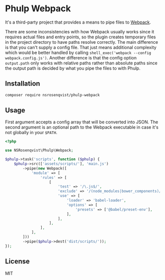 Phulp Webpack
=============

It's a third-party project that provides a means to pipe files to
[Webpack](https://github.com/webpack/webpack/).

There are some inconsistencies with how Webpack usually works since it requires
actual files and entry points, so the plugin creates temporary files in the project
directory to have paths resolve correctly. The main difference is that you can't
supply a config file. That just means additional complexity which would be better
handled by calling `shell_exec('webpack --config webpack.config.js')`. Another
difference is that the config option `output.path` only works with relative paths
rather than absolute paths since the output path is decided by what you pipe the
files to with Phulp.

## Installation

```bash
composer require nsrosenqvist/phulp-webpack
```

## Usage

First argument accepts a config array that will be converted into JSON. The second
argument is an optional path to the Webpack executable in case it's not globally
in your `$PATH`.

```php
<?php

use NSRosenqvist\Phulp\Webpack;

$phulp->task('scripts', function ($phulp) {
    $phulp->src(['assets/scripts/'], 'main.js')
        ->pipe(new Webpack([
            'module' => [
                'rules' => [
                    [
                        'test' => '/\.js$/',
                        'exclude' => '/(node_modules|bower_components)/',
                        'use' => [
                            'loader' => 'babel-loader',
                            'options' => [
                                'presets' => ['@babel/preset-env'],
                            ],
                        ],
                    ],
                ],
            ],
        ]))
        ->pipe($phulp->dest('dist/scripts/'));
});
```

## License
MIT
